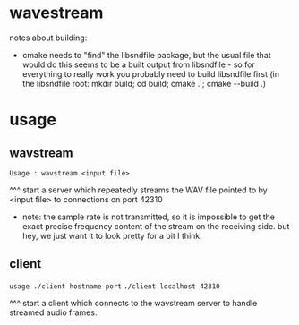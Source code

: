 # wavestream

notes about building:
* cmake needs to "find" the libsndfile package, but the usual file that would do this seems to be a built output from libsndfile - so for everything to really work you probably need to build libsndfile first (in the libsndfile root: mkdir build; cd build; cmake ..; cmake --build .)


# usage

## wavstream
```Usage : wavstream <input file>```

^^^ start a server which repeatedly streams the WAV file pointed to by \<input file\> to connections on port 42310
* note: the sample rate is not transmitted, so it is impossible to get the exact precise frequency content of the stream on the receiving side. but hey, we just want it to look pretty for a bit I think.

## client

```usage ./client hostname port```
```./client localhost 42310```

^^^ start a client which connects to the wavstream server to handle streamed audio frames.
